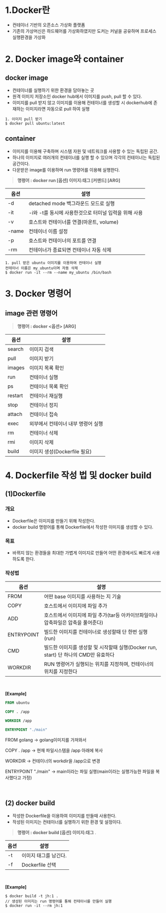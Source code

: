 # 1.**Docker란**
- 컨테이너 기반의 오픈소스 가상화 플랫폼
- 기존의 가상머신은 하드웨어를 가상화하였지만 도커는 커널을 공유하며 프로세스 실행환경을 가상화
# **2. Docker image와 container**
## docker image
- 컨테이너를 실행하기 위한 환경을 담아놓는 곳
- 원격 이미지 저장소인 docker hub에서 이미지를 push, pull 할 수 있다.
- 이미지를 pull 받지 않고 이미지를 이용해 컨테이너를 생성할 시 dockerhub에 존재하는 이미지라면 자동으로 pull 하여 실행
```
1. 이미지 pull 받기
$ docker pull ubuntu:latest
```
## container
- 이미지를 이용해 구축하며 시스템 자원 및 네트워크를 사용할 수 있는 독립된 공간.
- 하나의 이미지로 여러개의 컨테이너를 실행 할 수 있으며 각각의 컨테이너는 독립된 공간이다.
- 다운받은 image를 이용하며 run 명령어를 이용해 실행한다. 
> **명령어 : docker run [옵션] 이미지:태그 [커맨드] [ARG]** 

옵션 | 설명 
---- | ---- 
-d | detached mode 백그라운드 모드로 실행
-it | -i와 -t를 동시에 사용한것으로 터미널 입력을 위해 사용
-v | 호스트와 컨테이너를 연결(마운트, volume)
-name | 컨테이너 이름 설정
-p | 호스트와 컨테이너의 포트를 연결
-rm | 컨테이너가 종료되면 컨테이너 자동 삭제 

```
1. pull 받은 ubuntu 이미지를 이용하여 컨테이너 실행
컨테이너 이름은 my_ubuntu이며 자동 삭제
$ docker run -it --rm --name my_ubuntu /bin/bash
```
# **3. Docker 명령어**
## image 관련 명령어
>**명령어 : docker <옵션> [ARG]**

옵션 | 설명
---- | ----
search | 이미지 검색
pull | 이미지 받기
images | 이미지 목록 확인
run | 컨테이너 실행
ps | 컨테이너 목록 확인
restart | 컨테이너 재실행
stop | 컨테이너 정지
attach | 컨테이너 접속
exec | 외부에서 컨테이너 내부 명령어 실행
rm | 컨테이너 삭제
rmi | 이미지 삭제 
build | 이미지 생성(Dockerfile 필요)

# **4. Dockerfile 작성 법 및 docker build**
## (1)Dockerfile
### 개요
- Dockerfile은 이미지를 만들기 위해 작성한다.
- docker build 명령어를 통해 Dockerfile에서 작성한 이미지를 생성할 수 있다.
### 목표
- 바뀌지 않는 환경들을 최대한 가볍게 이미지로 만들어 어떤 환경에서도 빠르게 사용하도록 한다.

### 작성법
옵션 | 설명
---- | ----
FROM | 어떤 base 이미지를 사용하는 지 기술
COPY | 호스트에서 이미지에 파일 추가
ADD | 호스트에서 이미지에 파일 추가(tar등 아카이브파일이나 압축파일은 압축을 풀어준다)
ENTRYPOINT | 빌드한 이미지를 컨테이너로 생성할때 단 한번 실행(run)
CMD | 빌드한 이미지를 생성할 및 시작할때 실행(Docker run, start) 단 하나의 CMD만 유효하다
WORKDIR | RUN 명령어가 실행되는 위치를 지정하며, 컨테이너의 위치를 지정한다
<br>

**[Example]**
``` Dockerfile
FROM ubuntu

COPY . /app

WORKDIR /app

ENTRYPOINT "./main"
```
FROM golang -> golang이미지를 가져와서 

COPY . /app -> 현재 파일시스템을 /app 아래에 복사  

WORKDIR -> 컨테이너의 workdir을 /app으로 변경  

ENTRYPOINT "./main" -> main이라는 파일 실행(main이라는 실행가능한 파일을 복사했다고 가정)

<br>

## (2) docker build
- 작성한 Dockerfile을 이용하여 이미지를 만들때 사용한다.
- 작성된 이미지는 컨테이너를 실행하기 위한 환경 및 설정이다.

>**명령어 : docker build [옵션] 이미지:태그** .

옵션 | 설명
---- | ----
-t | 이미지 태그를 남긴다.
-f | Dockerfile 선택

<br>

**[Example]**
```
$ docker build -t jh:1 .
// 생성된 이미지는 run 명령어를 통해 컨테이너를 만들어 실행
$ docker run -it --rm jh:1
```



